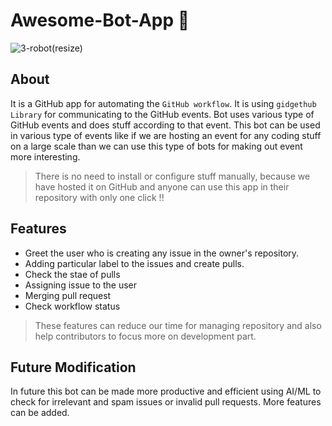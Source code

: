 # Awesome-Bot-App :robot:
![3-robot(resize)](https://user-images.githubusercontent.com/66815283/154812808-ec0d2eba-2b2f-4be9-865d-fca5eb82654f.jpg)

## About
It is a GitHub app for automating the `GitHub workflow`. It is using `gidgethub Library` for communicating to the GitHub events. Bot uses various type of GitHub events and does stuff according to that event. 
This bot can be used in various type of events like if we are hosting an event for any coding stuff on a large scale than we can use this type of bots for making out event more interesting. 
>There is no need to install or configure stuff manually, because we have hosted it on GitHub and anyone can use this app in their repository with only one click !!

## Features
- Greet the user who is creating any issue in the owner's repository.
-  Adding particular label to the issues and create pulls.
-  Check the stae of pulls
-  Assigning issue to the user
-  Merging pull request
-  Check workflow status
> These features can reduce our time for managing repository and also help contributors to focus more on development part.

## Future Modification
In future this bot can be made more productive and efficient using AI/ML to check for irrelevant and spam issues or invalid pull requests. More features can be added.

